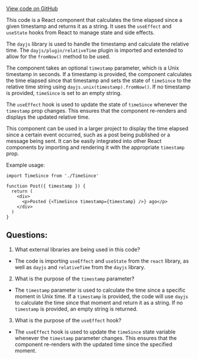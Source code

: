[View code on GitHub](zoo-labs/zoo/blob/master/app/hooks/useTimeSince.ts)

This code is a React component that calculates the time elapsed since a given timestamp and returns it as a string. It uses the `useEffect` and `useState` hooks from React to manage state and side effects.

The `dayjs` library is used to handle the timestamp and calculate the relative time. The `dayjs/plugin/relativeTime` plugin is imported and extended to allow for the `fromNow()` method to be used.

The component takes an optional `timestamp` parameter, which is a Unix timestamp in seconds. If a timestamp is provided, the component calculates the time elapsed since that timestamp and sets the state of `timeSince` to the relative time string using `dayjs.unix(timestamp).fromNow()`. If no timestamp is provided, `timeSince` is set to an empty string.

The `useEffect` hook is used to update the state of `timeSince` whenever the `timestamp` prop changes. This ensures that the component re-renders and displays the updated relative time.

This component can be used in a larger project to display the time elapsed since a certain event occurred, such as a post being published or a message being sent. It can be easily integrated into other React components by importing and rendering it with the appropriate `timestamp` prop.

Example usage:

```
import TimeSince from './TimeSince'

function Post({ timestamp }) {
  return (
    <div>
      <p>Posted {<TimeSince timestamp={timestamp} />} ago</p>
    </div>
  )
}
```
## Questions: 
 1. What external libraries are being used in this code?
- The code is importing `useEffect` and `useState` from the `react` library, as well as `dayjs` and `relativeTime` from the `dayjs` library.

2. What is the purpose of the `timestamp` parameter?
- The `timestamp` parameter is used to calculate the time since a specific moment in Unix time. If a `timestamp` is provided, the code will use `dayjs` to calculate the time since that moment and return it as a string. If no `timestamp` is provided, an empty string is returned.

3. What is the purpose of the `useEffect` hook?
- The `useEffect` hook is used to update the `timeSince` state variable whenever the `timestamp` parameter changes. This ensures that the component re-renders with the updated time since the specified moment.